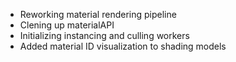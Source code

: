- Reworking material rendering pipeline
- Clening up materialAPI
- Initializing instancing and culling workers
- Added material ID visualization to shading models